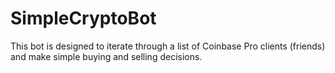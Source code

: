 # SimpleCryptoBot
This bot is designed to iterate through a list of Coinbase Pro clients (friends) and make simple buying and selling decisions.
